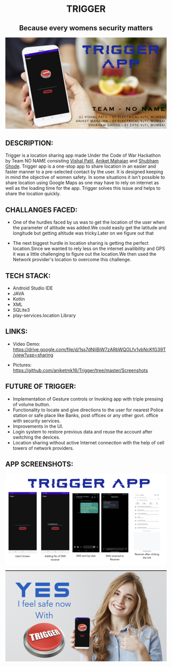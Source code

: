 <h1 align="center">TRIGGER</h1>
<h2 align="center">Because every womens security matters</h2>
<p><img src="https://github.com/aniketmk16/Trigger/blob/master/Screenshots/TRIGGER%20ppt.001.jpeg" alt="app poster" /></p>

## DESCRIPTION:
Trigger is a location sharing app made Under the Code of War Hackathon by Team NO NAME consisting <a href="https://github.com/SpecTEviL">Vishal Patil</a>, <a href="https://github.com/aniketmk16">Aniket Mahajan</a> and <a href="https://github.com/SVG3256">Shubham Ghode</a>.
Trigger app is a one-stop app to share location in an easier and faster manner to a pre-selected contact by the user. It is designed keeping in mind the objective of women safety. In some situations it isn't possible to share location using Google Maps as one may have to rely on internet as well as the loading time for the app. Trigger solves this issue and helps to share the location quickly.

## CHALLANGES FACED:
* One of the hurdles faced by us was to get the location of the user when the parameter of altitude was added.We could easily get the latitude and longitude but getting altitude was tricky.Later on we figure out that

* The next biggest hurdle in location sharing is getting the perfect location.Since we wanted to rely less on the internet availibility and GPS it was a little challenging to figure out the location.We then used the Network provider's location to overcome this challenge.

## TECH STACK:
- Android Studio IDE
- JAVA
- Kotlin
- XML
- SQLite3
- play-services.location Library

## LINKS:

- Video Demo: https://drive.google.com/file/d/1ss7dNIiBjW7zARbWQOLfv1vbNcKfG39T/view?usp=sharing

- Pictures: https://github.com/aniketmk16/Trigger/tree/master/Screenshots 

## FUTURE OF TRIGGER:
* Implementation of Gesture controls or Invoking app with triple pressing of volume
button.
* Functionality to locate and give directions to the user for nearest Police station or safe
place like Banks, post offices or any other govt. office with security services.
* Improvements in the UI.
* Login system to restore previous data and reuse the account after switching the
devices.
* Location sharing without active Internet connection with the help of cell towers of
network providers.

## APP SCREENSHOTS:
<p><img src="https://github.com/aniketmk16/Trigger/blob/master/Screenshots/TRIGGER%20ppt.005.jpeg" alt="app poster" /></p>

<p><img src="https://github.com/aniketmk16/Trigger/blob/master/Screenshots/TRIGGER%20ppt.007.jpeg" alt="app poster" /></p>
